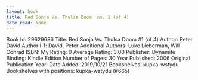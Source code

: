 ```yaml
---
layout: book
title: Red Sonja Vs. Thulsa Doom  no. 1 (of 4)
date_read: None
---
```


Book Id: 29629686
Title: Red Sonja Vs. Thulsa Doom #1 (of 4)
Author: Peter David
Author l-f: David, Peter
Additional Authors: Luke Lieberman, Will Conrad
ISBN: 
My Rating: 0
Average Rating: 3.00
Publisher: Dynamite
Binding: Kindle Edition
Number of Pages: 30
Year Published: 2006
Original Publication Year: 
Date Added: 2019/10/21
Bookshelves: kupka-wstydu
Bookshelves with positions: kupka-wstydu (#665)

